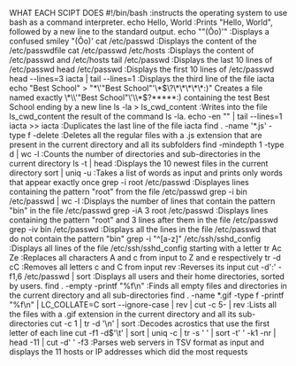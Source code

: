 WHAT EACH SCIPT DOES
#!/bin/bash :instructs the operating system to use bash as a command interpreter.
echo Hello, World :Prints "Hello, World", followed by a new line to the standard output.
echo "\"(Ôo)'"  :Displays a confused smiley "(Ôo)'
cat /etc/passwd  :Displays the content of the /etc/passwdfile
cat /etc/passwd /etc/hosts :Displays the content of /etc/passwd and /etc/hosts
tail /etc/passwd  :Displays the last 10 lines of /etc/passwd
head /etc/passwd  :Displays the first 10 lines of /etc/passwd
head --lines=3 iacta | tail --lines=1  :Displays the third line of the file iacta
echo "Best School" > "\*\\\'\"Best School\"\'\\\*$\?\*\*\*\*\*:)"	Creates a file named exactly \*\\'"Best School"\'\\*$\?\*\*\*\*\*:) containing the test Best School ending by a new line
ls -la > ls_cwd_content	:Writes into the file ls_cwd_content the result of the command ls -la.
echo -en "" | tail --lines=1 iacta >> iacta	:Duplicates the last line of the file iacta
find . -name '*.js' -type f -delete	:Deletes all the regular files with a .js extension that are present in the current directory and all its subfolders
find -mindepth 1 -type d | wc -l	:Counts the number of directories and sub-directories in the current directory
ls -t | head	:Displays the 10 newest files in the current directory
sort | uniq -u	:Takes a list of words as input and prints only words that appear exactly once
grep -i root /etc/passwd	:Displayes lines containing the pattern "root" from the file /etc/passwd
grep -i bin /etc/passwd | wc -l	:Displays the number of lines that contain the pattern "bin" in the file /etc/passwd
grep -iA 3 root /etc/passwd	:Displays lines containing the pattern "root" and 3 lines after them in the file /etc/passwd
grep -iv bin /etc/passwd	:Displays all the lines in the file /etc/passwd that do not contain the pattern "bin"
grep -i "^[a-z]" /etc/ssh/sshd_config	:Displays all lines of the file /etc/ssh/sshd_config starting with a letter
tr Ac Ze	:Replaces all characters A and c from input to Z and e respectively
tr -d cC	:Removes all letters c and C from input
rev	:Reverses its input
cut -d':' -f1,6 /etc/passwd | sort	:Displays all users and their home directories, sorted by users.
find . -empty -printf "%f\n"	:Finds all empty files and directories in the current directory and all sub-directories
find . -name \*.gif -type f -printf "%f\n" | LC_COLLATE=C sort --ignore-case | rev | cut -c 5- | rev	:Lists all the files with a .gif extension in the current directory and all its sub-directories
cut -c 1 | tr -d '\n' | sort	:Decodes acrostics that use the first letter of each line
cut -f1 -d$'\t' | sort | uniq -c | tr -s ' ' | sort -t' ' -k1 -nr | head -11 | cut -d' ' -f3	:Parses web servers in TSV format as input and displays the 11 hosts or IP addresses which did the most requests
